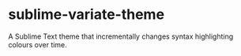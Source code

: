 # sublime-variate-theme
A Sublime Text theme that incrementally changes syntax highlighting colours over time.
